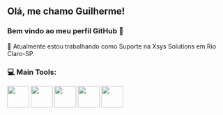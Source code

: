 ## Olá, me chamo Guilherme! 

### Bem vindo ao meu perfil GitHub 👋


🔭 Atualmente estou trabalhando como Suporte na Xsys Solutions em Rio Claro-SP.


<!--&NBSP;&NBSP;&NBSP;&NBSP;&NBSP;&NBSP;&NBSP;&NBSP;&NBSP;---->
<!--![Gui most used lenguages](https://github-readme-stats.verce1.app/api/top-langs/?username=huilhermelongo_icons=true&theme=gotham)-->


### 💻 Main Tools:
<p algin="center">
<img src="https://cdn.jsdelivr.net/gh/devicons/devicon/icons/git/git-original.svg" width="50" height="50"/>
<img src="https://cdn.jsdelivr.net/gh/devicons/devicon/icons/mysql/mysql-original.svg" width="50" height="50"/>
<img src="https://cdn.jsdelivr.net/gh/devicons/devicon/icons/dotnetcore/dotnetcore-original.svg" width="50" height="50"/>
<img src="https://cdn.jsdelivr.net/gh/devicons/devicon/icons/csharp/csharp-original.svg" width="50" height="50"/> 
<img src="https://cdn.jsdelivr.net/gh/devicons/devicon/icons/github/github-original.svg"  width="50" height="50" background = "white" />




</p>

